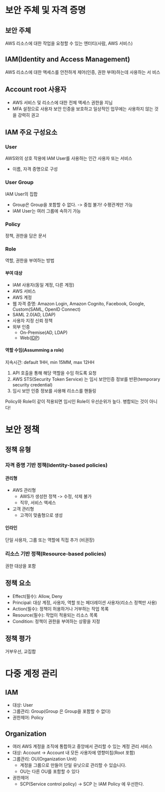 # 보안 주체 및 자격 증명

## 보안 주체
AWS 리소스에 대한 작업을 요청할 수 있는 엔터티(사람, AWS 서비스)

## IAM(Identity and Access Management)
AWS 리소스에 대한 액세스를 안전하게 제어(인증, 권한 부여)하는데 사용하는 서 비스

## Account root 사용자
- AWS 서비스 및 리소스에 대한 전체 액세스 권한을 지님 
- MFA 설정으로 사용자 보안 인증을 보호하고 일상적인 업무에는 사용하지 않는 것 을 강력히 권고

## IAM 주요 구성요소

### User
AWS와의 상호 작용에 IAM User를 사용하는 인간 사용자 또는 서비스
- 이름, 자격 증명으로 구성

### User Group
IAM User의 집합
- Group은 Group을 포함할 수 없다. -> 중첩 불가! 수평관계만 가능
- IAM User는 여러 그룹에 속하기 가능

### Policy
정책, 권한을 담은 문서

### Role
역할, 권한을 부여하는 방법

#### 부여 대상
- IAM 사용자(동일 계정, 다른 계정) 
- AWS 서비스 
- AWS 계정 
- 웹 자격 증명: Amazon Login, Amazon Cognito, Facebook, Google, Custom(SAML, OpenID Connect) 
- SAML 2.0(AD, LDAP) 
- 사용자 지정 신뢰 정책
- 외부 인증
	- On-Premise(AD, LDAP)
	- Web([IDP](IDP))

#### 역할 수임(Assumming a role)
지속시간: default 1HH, min 15MM, max 12HH

1. API 호출을 통해 해당 역할을 수임 하도록 요청
2. AWS STS(Security Token Service) 는 임시 보안인증 정보를 반환(temporary security credential)
3. 임시 보안 인증 정보를 사용해 리소스를 핸들링

Policy와 Role이 같이 적용되면 임시인 Role이 우선순위가 높다. 병합되는 것이 아니다!

# 보안 정책

## 정책 유형

### 자격 증명 기반 정책(Identity-based policies)

#### 관리형
- AWS 관리형
	- AWS가 생성한 정책 -> 수정, 삭제 불가
	- 직무, 서비스 액세스
- 고객 관리형 
	- 고객이 맞춤형으로 생성
#### 인라인
단일 사용자, 그룹 또는 역할에 직접 추가 (비권장)

### 리소스 기반 정책(Resource-based policies)
권한 대상을 포함

## 정책 요소
- Effect(필수): Allow, Deny 
- Principal: 대상 계정, 사용자, 역할 또는 페더레이션 사용자(리소스 정책만 사용) 
- Action(필수): 정책이 허용하거나 거부하는 작업 목록 
- Resource(필수): 작업이 적용되는 리소스 목록 
- Condition: 정책이 권한을 부여하는 상황을 지정


## 정책 평가
거부우선, 교집합

# 다중 계정 관리

## IAM
- 대상: User 
- 그룹관리: Group(Group 은 Group을 포함할 수 없다)
- 권한제어: Policy

## Organization
- 여러 AWS 계정을 조직에 통합하고 중앙에서 관리할 수 있는 계정 관리 서비스 
- 대상: Account → Account 내 모든 사용자에 영향미침(Root 포함) 
- 그룹관리: OU(Organization Unit) 
	- 계정을 그룹으로 만들어 단일 유닛으로 관리할 수 있습니다. 
	- OU는 다른 OU를 포함할 수 있다 
- 권한제어 
	- SCP(Service control policy) → SCP 는 IAM Policy 에 우선한다.